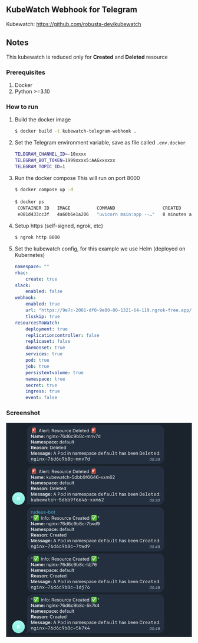 ## KubeWatch Webhook for Telegram

Kubewatch: https://github.com/robusta-dev/kubewatch

## Notes
This kubewatch is reduced only for **Created** and **Deleted** resource

### Prerequisites
1. Docker
2. Python >=3.10


### How to run

1. Build the docker image
   ```bash
   $ docker build -t kubewatch-telegram-webhook . 
   ```
2. Set the Telegram environment variable, save as file called `.env.docker`
   ```bash
   TELEGRAM_CHANNEL_ID=-10xxxx
   TELEGRAM_BOT_TOKEN=1999xxxx5:AAGxxxxxx
   TELEGRAM_TOPIC_ID=1
   ```
3. Run the docker compose
   This will run on port 8000 
   ```bash
   $ docker compose up -d 

   $ docker ps                                   
    CONTAINER ID   IMAGE          COMMAND                  CREATED         STATUS         PORTS                                       NAMES
    e081d433cc3f   4a60b6e1a206   "uvicorn main:app --…"   8 minutes ago   Up 8 minutes   0.0.0.0:8000->8000/tcp, :::8000->8000/tcp   kubewatch-telegram-webhook-kubewatch-telegram-webhook-1
   ```
4. Setup https (self-signed, ngrok, etc)
   ```bash
   $ ngrok http 8000 
   ```
5. Set the kubewatch config, for this example we use Helm (deployed on Kubernetes)
    ```yaml
    namespace: ""
    rbac:
        create: true
    slack:
        enabled: false
    webhook:
        enabled: true
        url: "https://9e7c-2001-df0-9e00-00-1321-64-119.ngrok-free.app/webhook-telegram"
        tlsskip: true
    resourcesToWatch:
        deployment: true
        replicationcontroller: false
        replicaset: false
        daemonset: true
        services: true
        pod: true
        job: true
        persistentvolume: true
        namespace: true
        secret: true
        ingress: true
        event: false
    ```


### Screenshot
![screenshot](assets/telegram-screenshot.png)